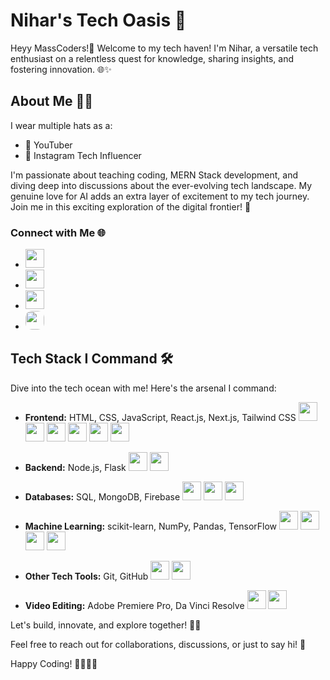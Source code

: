# Nihar's Tech Oasis 🚀

Heyy MassCoders!👋 Welcome to my tech haven! I'm Nihar, a versatile tech enthusiast on a relentless quest for knowledge, sharing insights, and fostering innovation. 🌐✨

## About Me 🧑‍💻

I wear multiple hats as a:

- 🎥 YouTuber
- 📸 Instagram Tech Influencer

I'm passionate about teaching coding, MERN Stack development, and diving deep into discussions about the ever-evolving tech landscape. My genuine love for AI adds an extra layer of excitement to my tech journey. Join me in this exciting exploration of the digital frontier! 🚀

### Connect with Me 🌐

- <a href="https://www.youtube.com/@niharrdg"><img src="https://www.youtube.com/s/desktop/6ee70b2c/img/favicon_144x144.png" height="30"></a>
- <a href="https://www.instagram.com/niihaaarrrr"><img src="https://static.cdninstagram.com/rsrc.php/v3/ys/r/aM-g435MtEX.png" height="30"></a>
- <a href="https://www.linkedin.com/in/niharrdg"><img src="https://upload.wikimedia.org/wikipedia/commons/thumb/c/ca/LinkedIn_logo_initials.png/640px-LinkedIn_logo_initials.png" height="30"></a>
- <a href="https://www.twitter.com/niihaaarrrr"><img src="https://img.freepik.com/free-vector/new-2023-twitter-logo-x-icon-design_1017-45418.jpg?size=338&ext=jpg&ga=GA1.1.1826414947.1699833600&semt=ais" style="border-radius:10px;" height="30"></a>

## Tech Stack I Command 🛠️

Dive into the tech ocean with me! Here's the arsenal I command:

- **Frontend:** HTML, CSS, JavaScript, React.js, Next.js, Tailwind CSS <img src="https://upload.wikimedia.org/wikipedia/commons/thumb/6/61/HTML5_logo_and_wordmark.svg/768px-HTML5_logo_and_wordmark.svg.png" height="30"> <img src="https://upload.wikimedia.org/wikipedia/commons/thumb/6/62/CSS3_logo.svg/1024px-CSS3_logo.svg.png?20210705212817" height="30"> <img src="https://upload.wikimedia.org/wikipedia/commons/thumb/6/6a/JavaScript-logo.png/640px-JavaScript-logo.png" height="30"> <img src="https://cdn4.iconfinder.com/data/icons/logos-3/600/React.js_logo-512.png" height="30"> <img src="https://decodenatura.com/static/fb8aa1bb70c9925ce1ae22dc2711b343/4e9d0/nextjs-logo.png" height="30"> <img src="https://upload.wikimedia.org/wikipedia/commons/thumb/d/d5/Tailwind_CSS_Logo.svg/1024px-Tailwind_CSS_Logo.svg.png?20230715030042" height="30">
  
- **Backend:** Node.js, Flask <img src="https://upload.wikimedia.org/wikipedia/commons/thumb/d/d9/Node.js_logo.svg/2560px-Node.js_logo.svg.png" height="30"> <img src="https://upload.wikimedia.org/wikipedia/commons/thumb/3/3c/Flask_logo.svg/1280px-Flask_logo.svg.png" height="30">
  
- **Databases:** SQL, MongoDB, Firebase <img src="https://db.cs.uni-tuebingen.de/teaching/ws2223/sql-is-a-programming-language/logo.svg" height="30"> <img src="https://upload.wikimedia.org/wikipedia/commons/thumb/9/93/MongoDB_Logo.svg/2560px-MongoDB_Logo.svg.png" height="30"> <img src="https://upload.wikimedia.org/wikipedia/commons/thumb/3/37/Firebase_Logo.svg/1280px-Firebase_Logo.svg.png" height="30">
  
- **Machine Learning:** scikit-learn, NumPy, Pandas, TensorFlow <img src="https://upload.wikimedia.org/wikipedia/commons/thumb/0/05/Scikit_learn_logo_small.svg/2560px-Scikit_learn_logo_small.svg.png" height="30"> <img src="https://upload.wikimedia.org/wikipedia/commons/thumb/3/31/NumPy_logo_2020.svg/1280px-NumPy_logo_2020.svg.png" height="30"> <img src="https://upload.wikimedia.org/wikipedia/commons/thumb/e/ed/Pandas_logo.svg/1280px-Pandas_logo.svg.png" height="30"> <img src="https://upload.wikimedia.org/wikipedia/commons/thumb/2/2d/Tensorflow_logo.svg/1915px-Tensorflow_logo.svg.png" height="30">
  
- **Other Tech Tools:** Git, GitHub <img src="https://git-scm.com/images/logos/downloads/Git-Icon-1788C.png" height="30"> <img src="https://github.githubassets.com/assets/GitHub-Mark-ea2971cee799.png" height="30">
  
- **Video Editing:** Adobe Premiere Pro, Da Vinci Resolve <img src="https://upload.wikimedia.org/wikipedia/commons/thumb/4/40/Adobe_Premiere_Pro_CC_icon.svg/2101px-Adobe_Premiere_Pro_CC_icon.svg.png" height="30"> <img src="https://upload.wikimedia.org/wikipedia/commons/4/4d/DaVinci_Resolve_Studio.png" height="30">

Let's build, innovate, and explore together! 🚀✨

Feel free to reach out for collaborations, discussions, or just to say hi! 🌟

Happy Coding! 👩‍💻👨‍💻
